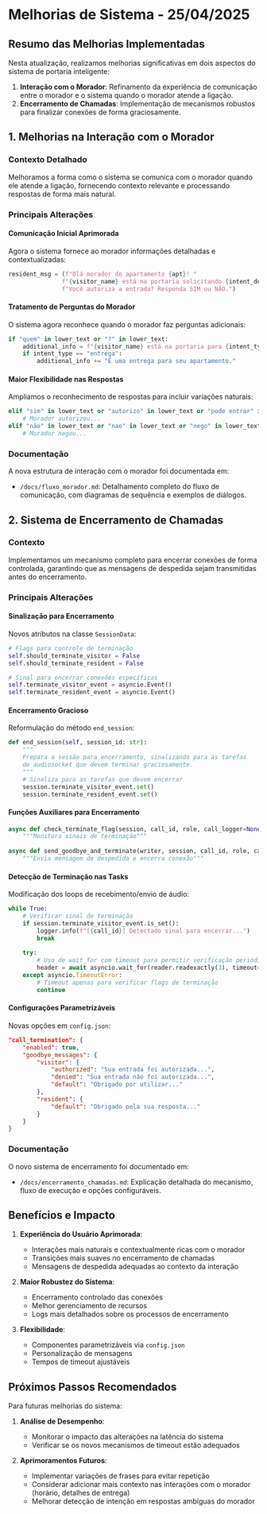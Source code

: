 # Melhorias de Sistema - 25/04/2025

## Resumo das Melhorias Implementadas

Nesta atualização, realizamos melhorias significativas em dois aspectos do sistema de portaria inteligente:

1. **Interação com o Morador**: Refinamento da experiência de comunicação entre o morador e o sistema quando o morador atende a ligação.
2. **Encerramento de Chamadas**: Implementação de mecanismos robustos para finalizar conexões de forma graciosamente.

## 1. Melhorias na Interação com o Morador

### Contexto Detalhado
Melhoramos a forma como o sistema se comunica com o morador quando ele atende a ligação, fornecendo contexto relevante e processando respostas de forma mais natural.

### Principais Alterações

#### Comunicação Inicial Aprimorada
Agora o sistema fornece ao morador informações detalhadas e contextualizadas:

```python
resident_msg = (f"Olá morador do apartamento {apt}! "
               f"{visitor_name} está na portaria solicitando {intent_desc}. "
               f"Você autoriza a entrada? Responda SIM ou NÃO.")
```

#### Tratamento de Perguntas do Morador
O sistema agora reconhece quando o morador faz perguntas adicionais:

```python
if "quem" in lower_text or "?" in lower_text:
    additional_info = f"{visitor_name} está na portaria para {intent_type}. "
    if intent_type == "entrega":
        additional_info += "É uma entrega para seu apartamento."
```

#### Maior Flexibilidade nas Respostas
Ampliamos o reconhecimento de respostas para incluir variações naturais:

```python
elif "sim" in lower_text or "autorizo" in lower_text or "pode entrar" in lower_text:
    # Morador autorizou...
elif "não" in lower_text or "nao" in lower_text or "nego" in lower_text:
    # Morador negou...
```

### Documentação
A nova estrutura de interação com o morador foi documentada em:
- `/docs/fluxo_morador.md`: Detalhamento completo do fluxo de comunicação, com diagramas de sequência e exemplos de diálogos.

## 2. Sistema de Encerramento de Chamadas

### Contexto
Implementamos um mecanismo completo para encerrar conexões de forma controlada, garantindo que as mensagens de despedida sejam transmitidas antes do encerramento.

### Principais Alterações

#### Sinalização para Encerramento
Novos atributos na classe `SessionData`:

```python
# Flags para controle de terminação
self.should_terminate_visitor = False
self.should_terminate_resident = False

# Sinal para encerrar conexões específicas
self.terminate_visitor_event = asyncio.Event()
self.terminate_resident_event = asyncio.Event()
```

#### Encerramento Gracioso
Reformulação do método `end_session`:

```python
def end_session(self, session_id: str):
    """
    Prepara a sessão para encerramento, sinalizando para as tarefas
    de audiosocket que devem terminar graciosamente.
    """
    # Sinaliza para as tarefas que devem encerrar
    session.terminate_visitor_event.set()
    session.terminate_resident_event.set()
```

#### Funções Auxiliares para Encerramento

```python
async def check_terminate_flag(session, call_id, role, call_logger=None):
    """Monitora sinais de terminação"""
    
async def send_goodbye_and_terminate(writer, session, call_id, role, call_logger=None):
    """Envia mensagem de despedida e encerra conexão"""
```

#### Detecção de Terminação nas Tasks
Modificação dos loops de recebimento/envio de áudio:

```python
while True:
    # Verificar sinal de terminação
    if session.terminate_visitor_event.is_set():
        logger.info(f"[{call_id}] Detectado sinal para encerrar...")
        break
        
    try:
        # Uso de wait_for com timeout para permitir verificação periódica
        header = await asyncio.wait_for(reader.readexactly(3), timeout=0.5)
    except asyncio.TimeoutError:
        # Timeout apenas para verificar flags de terminação
        continue
```

#### Configurações Parametrizáveis
Novas opções em `config.json`:

```json
"call_termination": {
    "enabled": true,
    "goodbye_messages": {
        "visitor": {
            "authorized": "Sua entrada foi autorizada...",
            "denied": "Sua entrada não foi autorizada...",
            "default": "Obrigado por utilizar..."
        },
        "resident": {
            "default": "Obrigado pela sua resposta..."
        }
    }
}
```

### Documentação
O novo sistema de encerramento foi documentado em:
- `/docs/encerramento_chamadas.md`: Explicação detalhada do mecanismo, fluxo de execução e opções configuráveis.

## Benefícios e Impacto

1. **Experiência do Usuário Aprimorada**:
   - Interações mais naturais e contextualmente ricas com o morador
   - Transições mais suaves no encerramento de chamadas
   - Mensagens de despedida adequadas ao contexto da interação

2. **Maior Robustez do Sistema**:
   - Encerramento controlado das conexões
   - Melhor gerenciamento de recursos
   - Logs mais detalhados sobre os processos de encerramento

3. **Flexibilidade**:
   - Componentes parametrizáveis via `config.json`
   - Personalização de mensagens
   - Tempos de timeout ajustáveis

## Próximos Passos Recomendados

Para futuras melhorias do sistema:

1. **Análise de Desempenho**:
   - Monitorar o impacto das alterações na latência do sistema
   - Verificar se os novos mecanismos de timeout estão adequados

2. **Aprimoramentos Futuros**:
   - Implementar variações de frases para evitar repetição
   - Considerar adicionar mais contexto nas interações com o morador (horário, detalhes de entrega)
   - Melhorar detecção de intenção em respostas ambíguas do morador